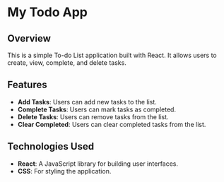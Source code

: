 # My Todo App

## Overview

This is a simple To-do List application built with React. It allows users to create, view, complete, and delete tasks.

## Features

- **Add Tasks**: Users can add new tasks to the list.
- **Complete Tasks**: Users can mark tasks as completed.
- **Delete Tasks**: Users can remove tasks from the list.
- **Clear Completed**: Users can clear completed tasks from the list.

## Technologies Used

- **React**: A JavaScript library for building user interfaces.
- **CSS**: For styling the application.
